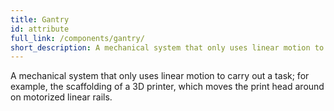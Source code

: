 ```yaml
---
title: Gantry
id: attribute
full_link: /components/gantry/
short_description: A mechanical system that only uses linear motion to carry out a task.
---
```


A mechanical system that only uses linear motion to carry out a task; for example, the scaffolding of a 3D printer, which moves the print head around on motorized linear rails.
